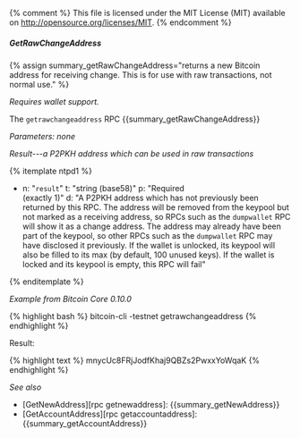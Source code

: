{% comment %}
This file is licensed under the MIT License (MIT) available on
http://opensource.org/licenses/MIT.
{% endcomment %}

##### GetRawChangeAddress

{% assign summary_getRawChangeAddress="returns a new Bitcoin address for receiving change. This is for use with raw transactions, not normal use." %}

*Requires wallet support.*

The `getrawchangeaddress` RPC {{summary_getRawChangeAddress}}

*Parameters: none*

*Result---a P2PKH address which can be used in raw transactions*

{% itemplate ntpd1 %}
- n: "`result`"
  t: "string (base58)"
  p: "Required<br>(exactly 1)"
  d: "A P2PKH address which has not previously been returned by this RPC.  The address will be removed from the keypool but not marked as a receiving address, so RPCs such as the `dumpwallet` RPC will show it as a change address.  The address may already have been part of the keypool, so other RPCs such as the `dumpwallet` RPC may have disclosed it previously.  If the wallet is unlocked, its keypool will also be filled to its max (by default, 100 unused keys).  If the wallet is locked and its keypool is empty, this RPC will fail"

{% enditemplate %}

*Example from Bitcoin Core 0.10.0*

{% highlight bash %}
bitcoin-cli -testnet getrawchangeaddress
{% endhighlight %}

Result:

{% highlight text %}
mnycUc8FRjJodfKhaj9QBZs2PwxxYoWqaK
{% endhighlight %}

*See also*

* [GetNewAddress][rpc getnewaddress]: {{summary_getNewAddress}}
* [GetAccountAddress][rpc getaccountaddress]: {{summary_getAccountAddress}}

